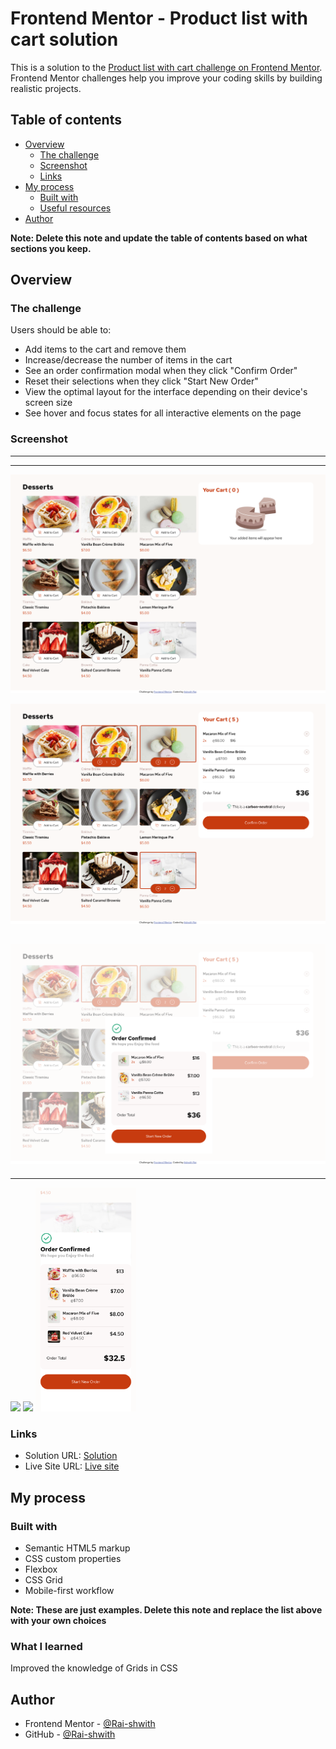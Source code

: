 # Frontend Mentor - Product list with cart solution

This is a solution to the [Product list with cart challenge on Frontend Mentor](https://www.frontendmentor.io/challenges/product-list-with-cart-5MmqLVAp_d). Frontend Mentor challenges help you improve your coding skills by building realistic projects. 

## Table of contents

- [Overview](#overview)
  - [The challenge](#the-challenge)
  - [Screenshot](#screenshot)
  - [Links](#links)
- [My process](#my-process)
  - [Built with](#built-with)
  - [Useful resources](#useful-resources)
- [Author](#author)

**Note: Delete this note and update the table of contents based on what sections you keep.**

## Overview

### The challenge

Users should be able to:

- Add items to the cart and remove them
- Increase/decrease the number of items in the cart
- See an order confirmation modal when they click "Confirm Order"
- Reset their selections when they click "Start New Order"
- View the optimal layout for the interface depending on their device's screen size
- See hover and focus states for all interactive elements on the page

### Screenshot
---
---
![alt text](assets/screenshots/Desktop/emptyCart.png)

![alt text](assets/screenshots/Desktop/addedToCart.png)

![alt text](assets/screenshots/Desktop/orderConfirmed.png)
---
---
<img src="assets/screenshots/Mobile/emptyCart.png" width ="32%">

<img src="assets/screenshots/Mobile/addedToCart.png" width ="32%">

<img src="assets/screenshots/Mobile/orderConfirmed.png" width ="32%">

### Links

- Solution URL: [Solution](https://github.com/Rai-shwith/FM-Challenge-Product-list-with-cart)
- Live Site URL: [Live site](https://rai-shwith.github.io/FM-Challenge-Product-list-with-cart)

## My process

### Built with

- Semantic HTML5 markup
- CSS custom properties
- Flexbox
- CSS Grid
- Mobile-first workflow


**Note: These are just examples. Delete this note and replace the list above with your own choices**

### What I learned
Improved the knowledge of Grids in CSS



## Author

- Frontend Mentor - [@Rai-shwith](https://www.frontendmentor.io/profile/Rai-shwith)
- GitHub - [@Rai-shwith](https://github.com/Rai-shwith)